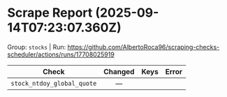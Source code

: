 # Scrape Report (2025-09-14T07:23:07.360Z)

Group: `stocks`  |  Run: https://github.com/AlbertoRoca96/scraping-checks-scheduler/actions/runs/17708025919

| Check | Changed | Keys | Error |
|---|:---:|:--|:--|
| `stock_ntdoy_global_quote` | — |  |  |
